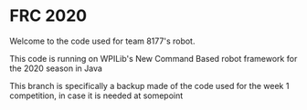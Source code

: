 # FRC 2020

Welcome to the code used for team 8177's robot.

This code is running on WPILib's New Command Based robot framework for the 2020 season in Java

This branch is specifically a backup made of the code used for the week 1 competition, in case it is needed at somepoint
